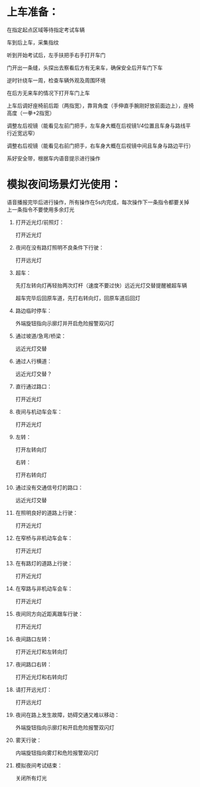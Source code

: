 # 上车准备：
在指定起点区域等待指定考试车辆

车到后上车，采集指纹

听到开始考试后，左手扶把手右手打开车门

门开出一条缝，头探出去察看后方有无来车，确保安全后开车门下车

逆时针绕车一周，检查车辆外观及周围环境

在后方无来车的情况下打开车门上车

上车后调好座椅前后距（两指宽），靠背角度（手伸直手腕刚好放前面边上），座椅高度（一拳+2指宽）

调整左后视镜（能看见左前门把手，左车身大概在后视镜1/4位置且车身与路线平行近宽远窄）

调整右后视镜（能看见右前门把手，右车身大概在后视镜中间且车身与路边平行）

系好安全带，根据车内语音提示进行操作

# 模拟夜间场景灯光使用：
语音播报完毕后进行操作，所有操作在5s内完成，每次操作下一条指令都要关掉上一条指令不要使用多余灯光

1. 打开近光灯/前照灯：
   
   打开近光灯
2. 夜间在没有路灯照明不良条件下行驶：
   
   打开远光灯
3. 超车：
   
   先打左转向灯再轻抬两次灯杆（速度不要过快）远近光灯交替提醒被超车辆

   超车完毕后回原车道，先打右转向灯，回原车道后回灯
4. 路边临时停车：
   
   外端旋钮指向示廓灯并开启危险报警双闪灯
5. 通过坡道/急弯/桥梁：
   
   远近光灯交替
6. 通过人行横道：
   
   远近光灯交替？
7. 直行通过路口：
   
   打开近光灯
8. 夜间与机动车会车：
   
   打开近光灯
9. 左转：

   打开左转向灯

   右转：

   打开右转向灯
10. 通过没有交通信号灯的路口：
    
    远近光灯交替
11. 在照明良好的道路上行驶：
    
    打开近光灯
12. 在窄桥与非机动车会车：
    
    打开近光灯
13. 在有路灯的道路上行驶：
    
    打开近光灯
14. 在窄路与非机动车会车：
    
    打开近光灯
15. 夜间同方向近距离跟车行驶：
    
    打开近光灯
16. 夜间路口左转：
    
    打开近光灯和左转向灯
17. 夜间路口右转：
    
    打开近光灯和右转向灯
18. 请打开远光灯：
    
    打开远光灯
19. 夜间在路上发生故障，妨碍交通又难以移动：
    
    外端旋钮指向示廓灯和开启危险报警双闪灯
20. 雾天行驶：
    
    内端旋钮指向雾灯和危险报警双闪灯
21. 模拟夜间考试结束：
    
    关闭所有灯光

































